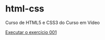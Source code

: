 # html-css
 Curso de HTML5 e CSS3 do Curso em Vídeo

<a href="https://mayumi-oshiro.github.io/html-css/exercicios/ex001.html">Executar o exercício 001</a>